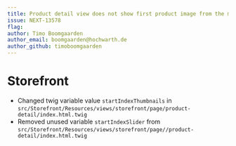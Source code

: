 ```yaml
---
title: Product detail view does not show first product image from the media gallery
issue: NEXT-13578
flag:
author: Timo Boomgaarden
author_email: boomgaarden@hochwarth.de
author_github: timoboomgaarden
---
```

# Storefront
* Changed twig variable value `startIndexThumbnails` in `src/Storefront/Resources/views/storefront/page/product-detail/index.html.twig`
* Removed unused variable `startIndexSlider` from `src/Storefront/Resources/views/storefront/page//product-detail/index.html.twig`
